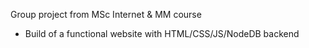 Group project from MSc Internet & MM course
- Build of a functional website with HTML/CSS/JS/NodeDB backend
